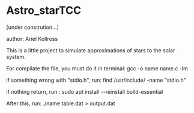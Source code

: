 # Astro_starTCC

[under constrution...]

author: Ariel Kollross

This is a little project to simulate approximations of stars to the solar system.

For compilate the file, you must do it in terminal: gcc -o name name.c -lm
 
if something wrong with "stdio.h", run: find /usr/include/ -name "stdio.h"

if nothing return, run :  sudo apt install --reinstall build-essential

After this, run: ./name table.dat > output.dat
